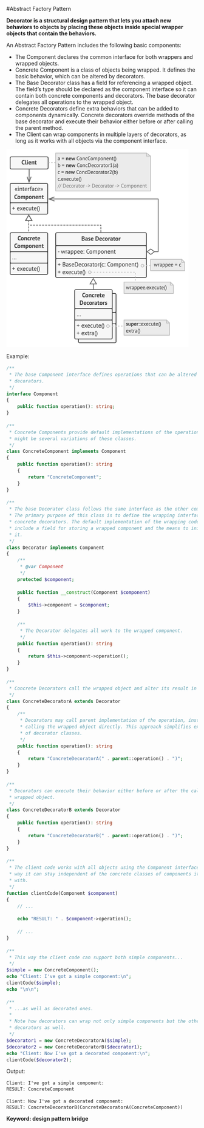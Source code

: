 #Abstract Factory Pattern

**Decorator is a structural design pattern that lets you attach new behaviors to objects by placing these objects inside special wrapper objects that contain the behaviors.**

An Abstract Factory Pattern includes the following basic components:

- The Component declares the common interface for both wrappers and wrapped objects.
- Concrete Component is a class of objects being wrapped. It defines the basic behavior, which can be altered by decorators.
- The Base Decorator class has a field for referencing a wrapped object. The field’s type should be declared as the component interface so it can contain both concrete components and decorators. The base decorator delegates all operations to the wrapped object.
- Concrete Decorators define extra behaviors that can be added to components dynamically. Concrete decorators override methods of the base decorator and execute their behavior either before or after calling the parent method.
- The Client can wrap components in multiple layers of decorators, as long as it works with all objects via the component interface.

![Alt text](../../images/design-patterns/structural-patterns/decorator-structure.png?raw=true "Abstract Factory Pattern Structure")

Example:
```php
/**
 * The base Component interface defines operations that can be altered by
 * decorators.
 */
interface Component
{
    public function operation(): string;
}

/**
 * Concrete Components provide default implementations of the operations. There
 * might be several variations of these classes.
 */
class ConcreteComponent implements Component
{
    public function operation(): string
    {
        return "ConcreteComponent";
    }
}

/**
 * The base Decorator class follows the same interface as the other components.
 * The primary purpose of this class is to define the wrapping interface for all
 * concrete decorators. The default implementation of the wrapping code might
 * include a field for storing a wrapped component and the means to initialize
 * it.
 */
class Decorator implements Component
{
    /**
     * @var Component
     */
    protected $component;

    public function __construct(Component $component)
    {
        $this->component = $component;
    }

    /**
     * The Decorator delegates all work to the wrapped component.
     */
    public function operation(): string
    {
        return $this->component->operation();
    }
}

/**
 * Concrete Decorators call the wrapped object and alter its result in some way.
 */
class ConcreteDecoratorA extends Decorator
{
    /**
     * Decorators may call parent implementation of the operation, instead of
     * calling the wrapped object directly. This approach simplifies extension
     * of decorator classes.
     */
    public function operation(): string
    {
        return "ConcreteDecoratorA(" . parent::operation() . ")";
    }
}

/**
 * Decorators can execute their behavior either before or after the call to a
 * wrapped object.
 */
class ConcreteDecoratorB extends Decorator
{
    public function operation(): string
    {
        return "ConcreteDecoratorB(" . parent::operation() . ")";
    }
}

/**
 * The client code works with all objects using the Component interface. This
 * way it can stay independent of the concrete classes of components it works
 * with.
 */
function clientCode(Component $component)
{
    // ...

    echo "RESULT: " . $component->operation();

    // ...
}

/**
 * This way the client code can support both simple components...
 */
$simple = new ConcreteComponent();
echo "Client: I've got a simple component:\n";
clientCode($simple);
echo "\n\n";

/**
 * ...as well as decorated ones.
 *
 * Note how decorators can wrap not only simple components but the other
 * decorators as well.
 */
$decorator1 = new ConcreteDecoratorA($simple);
$decorator2 = new ConcreteDecoratorB($decorator1);
echo "Client: Now I've got a decorated component:\n";
clientCode($decorator2);
```
Output:

    Client: I've got a simple component:
    RESULT: ConcreteComponent
    
    Client: Now I've got a decorated component:
    RESULT: ConcreteDecoratorB(ConcreteDecoratorA(ConcreteComponent))
    
**Keyword: design pattern bridge**